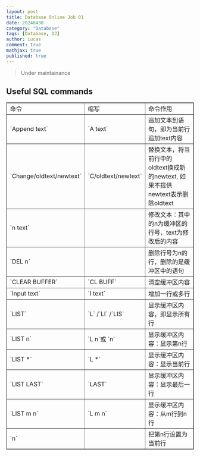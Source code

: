 ```yaml
---
layout: post
title: Database Online Job 01
date: 20240430
category: "Database"
tags: [Database, OJ]
author: Lucas
comment: true
mathjax: true
published: true
---
```


> Under maintainance

## Useful SQL commands

  <table width="80%" cellspacing="2" cellpadding="2" border="1">
      <tbody>
        <tr>
          <td valign="center">命令<br>
          </td>
          <td valign="center">缩写<br>
          </td>
          <td valign="center">命令作用<br>
          </td>
        </tr>
        <tr>
          <td valign="center">`Append text`<br>
          </td>
          <td valign="center">`A text`<br>
          </td>
          <td valign="center">追加文本到语句，即为当前行追加text内容<br>
          </td>
        </tr>
        <tr>
          <td valign="center">`Change/oldtext/newtext`<br>
          </td>
          <td valign="center">`C/oldtext/newtext`<br>
          </td>
          <td valign="center">替换文本，将当前行中的oldtext换成新的newtext,&nbsp;如果不提供
            newtext表示删除oldtext<br>
          </td>
        </tr>
        <tr>
          <td valign="center">`n text`<br>
          </td>
          <td valign="center"> </td>
          <td valign="center">修改文本：其中的n为缓冲区的行号，text为修改后的内容<br>
          </td>
        </tr>
        <tr>
          <td valign="center">`DEL n`<br>
          </td>
          <td valign="center"> </td>
          <td valign="center">删除行号为n的行，删除的是缓冲区中的语句<br>
          </td>
        </tr>
        <tr>
          <td valign="center">`CLEAR BUFFER`<br>
          </td>
          <td valign="center">`CL BUFF`<br>
          </td>
          <td valign="center">清空缓冲区内容<br>
          </td>
        </tr>
        <tr>
          <td valign="center">`Input text`<br>
          </td>
          <td valign="center">`I text`<br>
          </td>
          <td valign="center">增加一行或多行<br>
          </td>
        </tr>
        <tr>
          <td valign="center">`LIST`<br>
          </td>
          <td valign="center">`L` /`LI` /`LIS`<br>
          </td>
          <td valign="center">显示缓冲区内容，即显示所有行<br>
          </td>
        </tr>
        <tr>
          <td valign="center">`LIST n`<br>
          </td>
          <td valign="center">`L n`或 `n`<br>
          </td>
          <td valign="center">显示缓冲区内容：显示第n行<br>
          </td>
        </tr>
        <tr>
          <td valign="center">`LIST *`<br>
          </td>
          <td valign="center">`L *`<br>
          </td>
          <td valign="center">显示缓冲区内容：显示当前行<br>
          </td>
        </tr>
        <tr>
          <td valign="center">`LIST LAST`<br>
          </td>
          <td valign="center">`LAST`<br>
          </td>
          <td valign="center">显示缓冲区内容：显示最后一行<br>
          </td>
        </tr>
        <tr>
          <td valign="center">`LIST m n`<br>
          </td>
          <td valign="center">`L m n`<br>
          </td>
          <td valign="center">显示缓冲区内容：从m行到n行<br>
          </td>
        </tr>
        <tr>
          <td valign="center">`n`<br>
          </td>
          <td valign="center"> </td>
          <td valign="center">把第n行设置为当前行<br>
          </td>
        </tr>
      </tbody>
    </table>
